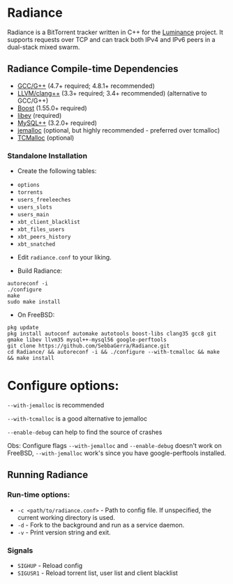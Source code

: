 # Radiance

Radiance is a BitTorrent tracker written in C++ for the [Luminance](http://www.github.com/Empornium/Luminance) project. It supports requests over TCP and can track both IPv4 and IPv6 peers in a dual-stack mixed swarm.

## Radiance Compile-time Dependencies

* [GCC/G++](http://gcc.gnu.org/) (4.7+ required; 4.8.1+ recommended)
* [LLVM/clang++](https://clang.llvm.org) (3.3+ required; 3.4+ recommended) (alternative to GCC/G++)
* [Boost](http://www.boost.org/) (1.55.0+ required)
* [libev](http://software.schmorp.de/pkg/libev.html) (required)
* [MySQL++](http://tangentsoft.net/mysql++/) (3.2.0+ required)
* [jemalloc](http://jemalloc.net) (optional, but highly recommended - preferred over tcmalloc)
* [TCMalloc](http://goog-perftools.sourceforge.net/doc/tcmalloc.html) (optional)


### Standalone Installation

* Create the following tables:
 - `options`
 - `torrents`
 - `users_freeleeches`
 - `users_slots`
 - `users_main`
 - `xbt_client_blacklist`
 - `xbt_files_users`
 - `xbt_peers_history`
 - `xbt_snatched`

* Edit `radiance.conf` to your liking.

* Build Radiance:
```
autoreconf -i
./configure
make
sudo make install
```

* On FreeBSD:
```
pkg update
pkg install autoconf automake autotools boost-libs clang35 gcc8 git gmake libev llvm35 mysql++-mysql56 google-perftools
git clone https://github.com/SebbaGerra/Radiance.git
cd Radiance/ && autoreconf -i && ./configure --with-tcmalloc && make && make install
```

# Configure options:
`--with-jemalloc` is recommended

`--with-tcmalloc` is a good alternative to jemalloc

`--enable-debug` can help to find the source of crashes

Obs: Configure flags `--with-jemalloc` and `--enable-debug` doesn't work  on FreeBSD, `--with-jemalloc` work's since you have google-perftools installed.


## Running Radiance

### Run-time options:

* `-c <path/to/radiance.conf>` - Path to config file. If unspecified, the current working directory is used.
* `-d` - Fork to the background and run as a service daemon.
* `-v` - Print version string and exit.

### Signals

* `SIGHUP` - Reload config
* `SIGUSR1` - Reload torrent list, user list and client blacklist

